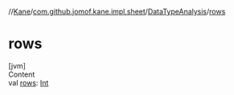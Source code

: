 //[Kane](../../index.md)/[com.github.jomof.kane.impl.sheet](../index.md)/[DataTypeAnalysis](index.md)/[rows](rows.md)



# rows  
[jvm]  
Content  
val [rows](rows.md): [Int](https://kotlinlang.org/api/latest/jvm/stdlib/kotlin/-int/index.html)  



